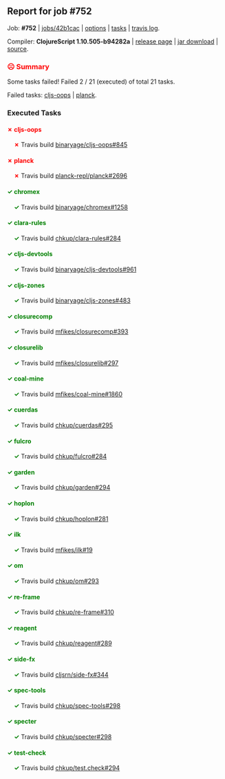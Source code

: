 ## Report for job #752

Job: **#752** | [jobs/42b1cac](https://github.com/cljs-oss/canary/commit/42b1cac31de901aa65267096c0561b1d1191140a) | [options](options.edn) | [tasks](tasks.edn) | [travis log](https://travis-ci.org/cljs-oss/canary/builds/475162821).

Compiler: **ClojureScript 1.10.505-b94282a** | [release page](https://github.com/cljs-oss/canary/releases/tag/r1.10.505-b94282a) | [jar download](https://github.com/cljs-oss/canary/releases/download/r1.10.505-b94282a/clojurescript-1.10.505-b94282a.jar) | [source](https://github.com/mfikes/clojurescript/commit/b94282a47d4c6bf6ad5eccac36a6f932357101b1).

### <b style='color:red'>☹ Summary</b>

Some tasks failed! Failed 2 / 21 (executed) of total 21 tasks.

Failed tasks: [cljs-oops](#-cljs-oops) | [planck](#-planck).

### Executed Tasks

#### <b style='color:red'>&#x2717; cljs-oops</b>
&nbsp;&nbsp;&nbsp;&nbsp;<b style='color:red'>&#x2717;</b> Travis build [binaryage/cljs-oops#845](https://travis-ci.org/binaryage/cljs-oops/builds/475163956)<br>

#### <b style='color:red'>&#x2717; planck</b>
&nbsp;&nbsp;&nbsp;&nbsp;<b style='color:red'>&#x2717;</b> Travis build [planck-repl/planck#2696](https://travis-ci.org/planck-repl/planck/builds/475164054)<br>

#### <b style='color:green'>&#x2713; chromex</b>
&nbsp;&nbsp;&nbsp;&nbsp;<b style='color:green'>&#x2713;</b> Travis build [binaryage/chromex#1258](https://travis-ci.org/binaryage/chromex/builds/475163939)<br>

#### <b style='color:green'>&#x2713; clara-rules</b>
&nbsp;&nbsp;&nbsp;&nbsp;<b style='color:green'>&#x2713;</b> Travis build [chkup/clara-rules#284](https://travis-ci.org/chkup/clara-rules/builds/475163946)<br>

#### <b style='color:green'>&#x2713; cljs-devtools</b>
&nbsp;&nbsp;&nbsp;&nbsp;<b style='color:green'>&#x2713;</b> Travis build [binaryage/cljs-devtools#961](https://travis-ci.org/binaryage/cljs-devtools/builds/475163954)<br>

#### <b style='color:green'>&#x2713; cljs-zones</b>
&nbsp;&nbsp;&nbsp;&nbsp;<b style='color:green'>&#x2713;</b> Travis build [binaryage/cljs-zones#483](https://travis-ci.org/binaryage/cljs-zones/builds/475163958)<br>

#### <b style='color:green'>&#x2713; closurecomp</b>
&nbsp;&nbsp;&nbsp;&nbsp;<b style='color:green'>&#x2713;</b> Travis build [mfikes/closurecomp#393](https://travis-ci.org/mfikes/closurecomp/builds/475163960)<br>

#### <b style='color:green'>&#x2713; closurelib</b>
&nbsp;&nbsp;&nbsp;&nbsp;<b style='color:green'>&#x2713;</b> Travis build [mfikes/closurelib#297](https://travis-ci.org/mfikes/closurelib/builds/475163962)<br>

#### <b style='color:green'>&#x2713; coal-mine</b>
&nbsp;&nbsp;&nbsp;&nbsp;<b style='color:green'>&#x2713;</b> Travis build [mfikes/coal-mine#1860](https://travis-ci.org/mfikes/coal-mine/builds/475163964)<br>

#### <b style='color:green'>&#x2713; cuerdas</b>
&nbsp;&nbsp;&nbsp;&nbsp;<b style='color:green'>&#x2713;</b> Travis build [chkup/cuerdas#295](https://travis-ci.org/chkup/cuerdas/builds/475163970)<br>

#### <b style='color:green'>&#x2713; fulcro</b>
&nbsp;&nbsp;&nbsp;&nbsp;<b style='color:green'>&#x2713;</b> Travis build [chkup/fulcro#284](https://travis-ci.org/chkup/fulcro/builds/475163972)<br>

#### <b style='color:green'>&#x2713; garden</b>
&nbsp;&nbsp;&nbsp;&nbsp;<b style='color:green'>&#x2713;</b> Travis build [chkup/garden#294](https://travis-ci.org/chkup/garden/builds/475164018)<br>

#### <b style='color:green'>&#x2713; hoplon</b>
&nbsp;&nbsp;&nbsp;&nbsp;<b style='color:green'>&#x2713;</b> Travis build [chkup/hoplon#281](https://travis-ci.org/chkup/hoplon/builds/475164020)<br>

#### <b style='color:green'>&#x2713; ilk</b>
&nbsp;&nbsp;&nbsp;&nbsp;<b style='color:green'>&#x2713;</b> Travis build [mfikes/ilk#19](https://travis-ci.org/mfikes/ilk/builds/475164027)<br>

#### <b style='color:green'>&#x2713; om</b>
&nbsp;&nbsp;&nbsp;&nbsp;<b style='color:green'>&#x2713;</b> Travis build [chkup/om#293](https://travis-ci.org/chkup/om/builds/475164107)<br>

#### <b style='color:green'>&#x2713; re-frame</b>
&nbsp;&nbsp;&nbsp;&nbsp;<b style='color:green'>&#x2713;</b> Travis build [chkup/re-frame#310](https://travis-ci.org/chkup/re-frame/builds/475164100)<br>

#### <b style='color:green'>&#x2713; reagent</b>
&nbsp;&nbsp;&nbsp;&nbsp;<b style='color:green'>&#x2713;</b> Travis build [chkup/reagent#289](https://travis-ci.org/chkup/reagent/builds/475164029)<br>

#### <b style='color:green'>&#x2713; side-fx</b>
&nbsp;&nbsp;&nbsp;&nbsp;<b style='color:green'>&#x2713;</b> Travis build [cljsrn/side-fx#344](https://travis-ci.org/cljsrn/side-fx/builds/475164102)<br>

#### <b style='color:green'>&#x2713; spec-tools</b>
&nbsp;&nbsp;&nbsp;&nbsp;<b style='color:green'>&#x2713;</b> Travis build [chkup/spec-tools#298](https://travis-ci.org/chkup/spec-tools/builds/475164063)<br>

#### <b style='color:green'>&#x2713; specter</b>
&nbsp;&nbsp;&nbsp;&nbsp;<b style='color:green'>&#x2713;</b> Travis build [chkup/specter#298](https://travis-ci.org/chkup/specter/builds/475164073)<br>

#### <b style='color:green'>&#x2713; test-check</b>
&nbsp;&nbsp;&nbsp;&nbsp;<b style='color:green'>&#x2713;</b> Travis build [chkup/test.check#294](https://travis-ci.org/chkup/test.check/builds/475164040)<br>